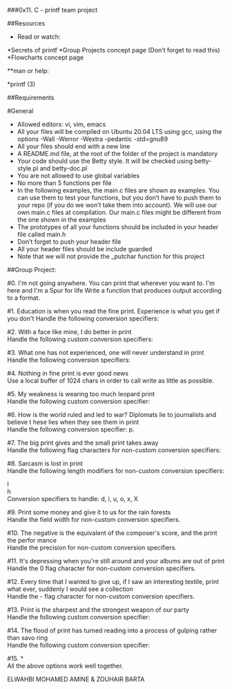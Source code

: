 ###0x11. C - printf team project

##Resources
* Read or watch:

*Secrets of printf
*Group Projects concept page (Don’t forget to read this)
*Flowcharts concept page

**man or help:

*printf (3)

##Requirements

#General

* Allowed editors: vi, vim, emacs
* All your files will be compiled on Ubuntu 20.04 LTS using gcc, using the options -Wall -Werror -Wextra -pedantic -std=gnu89
* All your files should end with a new line
* A README.md file, at the root of the folder of the project is mandatory
* Your code should use the Betty style. It will be checked using betty-style.pl and betty-doc.pl
* You are not allowed to use global variables
* No more than 5 functions per file
* In the following examples, the main.c files are shown as examples. You can use them to test your functions, but you don’t have to push them to your repo (if you do we won’t take them into account). We will use our own main.c files at compilation. Our main.c files might be different from the one shown in the examples
* The prototypes of all your functions should be included in your header file called main.h
* Don’t forget to push your header file
* All your header files should be include guarded
* Note that we will not provide the _putchar function for this project

##Group Project:                                                                      
                                                                                    
#0. I'm not going anywhere. You can print that wherever you want to. I'm here and I'm
 a Spur for life                                                                    Write a function that produces output according to a format.                        
                                                                                    
                                                                                    
#1. Education is when you read the fine print. Experience is what you get if you don't Handle the following conversion specifiers:

#2. With a face like mine, I do better in print                                      
Handle the following custom conversion specifiers:                                  
                                                                                    
#3. What one has not experienced, one will never understand in print                 
Handle the following conversion specifiers:                                         
                                                                                    
#4. Nothing in fine print is ever good news                                          
Use a local buffer of 1024 chars in order to call write as little as possible.      
                                                                                    
#5. My weakness is wearing too much leopard print                                    
Handle the following custom conversion specifier:                                   
                                                                                    
#6. How is the world ruled and led to war? Diplomats lie to journalists and believe t
hese lies when they see them in print                                               
Handle the following conversion specifier: p.                                       
                                                                                    
#7. The big print gives and the small print takes away                               
Handle the following flag characters for non-custom conversion specifiers:          
                                                                                    
#8. Sarcasm is lost in print                                                         
Handle the following length modifiers for non-custom conversion specifiers:         
                                                                                    
l                                                                                   
h                                                                                   
Conversion specifiers to handle: d, i, u, o, x, X                                   
                                                                                    
#9. Print some money and give it to us for the rain forests                          
Handle the field width for non-custom conversion specifiers.                        
                                                                                    
#10. The negative is the equivalent of the composer's score, and the print the perfor
mance                                                                               
Handle the precision for non-custom conversion specifiers.                          
                                                                                    
#11. It's depressing when you're still around and your albums are out of print       
Handle the 0 flag character for non-custom conversion specifiers.                   
                                                                                    
#12. Every time that I wanted to give up, if I saw an interesting textile, print what
 ever, suddenly I would see a collection                                            
Handle the - flag character for non-custom conversion specifiers.                   
                                                                                    
#13. Print is the sharpest and the strongest weapon of our party                     
Handle the following custom conversion specifier:                                   
                                                                                    
#14. The flood of print has turned reading into a process of gulping rather than savo
ring                                                                                
Handle the following custom conversion specifier:                                   
                                                                                    
#15. *                                                                               
All the above options work well together. 

ELWAHBI MOHAMED AMINE & ZOUHAIR BARTA
